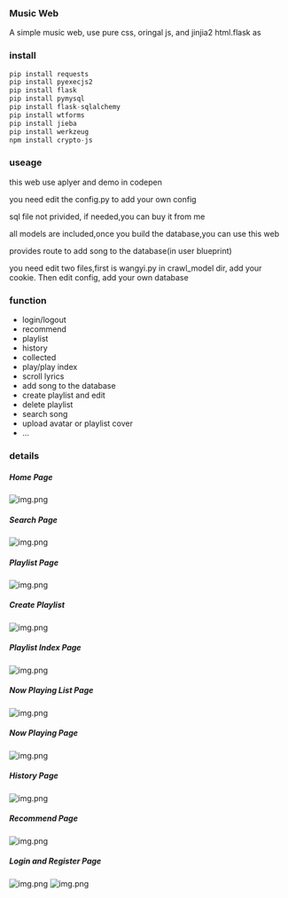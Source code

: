 ### Music Web

A simple music web, use pure css, oringal js, and jinjia2 html.flask as&#x20;

### install

```python
pip install requests
pip install pyexecjs2
pip install flask
pip install pymysql
pip install flask-sqlalchemy
pip install wtforms
pip install jieba
pip install werkzeug
npm install crypto-js
```

### useage

this web use aplyer and demo in codepen

you need edit the config.py to add your own config

sql file not privided, if needed,you can buy it from me

all models are included,once you build the database,you can use this web

provides route to add song to the database(in user blueprint)

you need edit two files,first is wangyi.py in crawl_model dir, add your cookie. Then edit config, add your own database

### function

*   login/logout
*   recommend
*   playlist
*   history
*   collected
*   play/play index
*   scroll lyrics
*   add song to the database
*   create playlist and edit
*   delete playlist
*   search song
*   upload avatar or playlist cover
*   ...

### details
##### Home Page
![img.png](README_img/img.png)
##### Search Page
![img.png](README_img/img_1.png)
##### Playlist Page
![img.png](README_img/img_2.png)
##### Create Playlist
![img.png](README_img/img_3.png)
##### Playlist Index Page
![img.png](README_img/img_4.png)
##### Now Playing List Page
![img.png](README_img/img_5.png)
##### Now Playing Page
![img.png](README_img/img_6.png)
##### History Page
![img.png](README_img/img_7.png)
##### Recommend Page
![img.png](README_img/img_8.png)
##### Login and Register Page
![img.png](README_img/img_9.png)
![img.png](README_img/img_10.png)